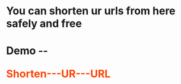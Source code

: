 # <span> You can shorten ur urls from here safely and free </span>
# Demo  -- <p>  <a href='http://ecommerce2.atwebpages.com/' style='color:orangered; text-decoration:none;'>Shorten---UR---URL</a> </p>
